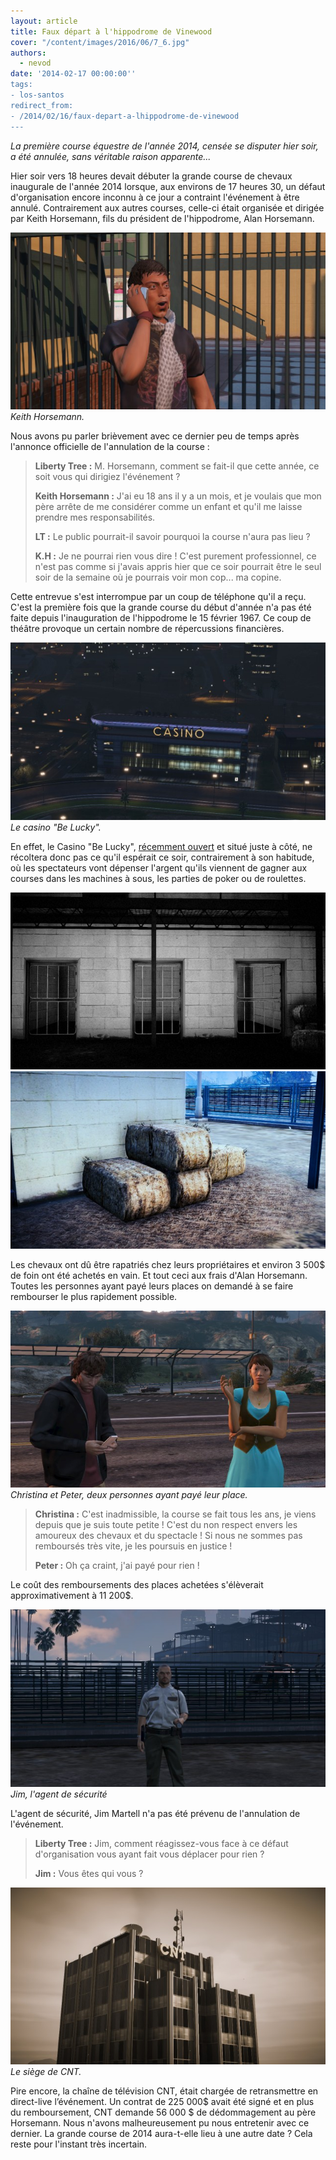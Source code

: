 ```yaml
---
layout: article
title: Faux départ à l'hippodrome de Vinewood
cover: "/content/images/2016/06/7_6.jpg"
authors:
  - nevod
date: '2014-02-17 00:00:00''
tags:
- los-santos
redirect_from:
- /2014/02/16/faux-depart-a-lhippodrome-de-vinewood
---
```


_La première course équestre de l'année 2014, censée se disputer hier soir, a été annulée, sans véritable raison apparente..._

Hier soir vers 18 heures devait débuter la grande course de chevaux inaugurale de l'année 2014 lorsque, aux environs de 17 heures 30, un défaut d'organisation encore inconnu à ce jour a contraint l'événement à être annulé. Contrairement aux autres courses, celle-ci était organisée et dirigée par Keith Horsemann, fils du président de l'hippodrome, Alan Horsemann.

![Keith Horsemann.](/content/images/2016/06/7.jpg)
_Keith Horsemann._

Nous avons pu parler brièvement avec ce dernier peu de temps après l'annonce officielle de l'annulation de la course :

> **Liberty Tree :** M. Horsemann, comment se fait-il que cette année, ce soit vous qui dirigiez l'événement ?
> 
> **Keith Horsemann :** J'ai eu 18 ans il y a un mois, et je voulais que mon père arrête de me considérer comme un enfant et qu'il me laisse prendre mes responsabilités.
> 
> **LT :** Le public pourrait-il savoir pourquoi la course n'aura pas lieu ?
> 
> **K.H :** Je ne pourrai rien vous dire ! C'est purement professionnel, ce n'est pas comme si j'avais appris hier que ce soir pourrait être le seul soir de la semaine où je pourrais voir mon cop... ma copine.

Cette entrevue s'est interrompue par un coup de téléphone qu'il a reçu. C'est la première fois que la grande course du début d'année n'a pas été faite depuis l'inauguration de l'hippodrome le 15 février 1967. Ce coup de théâtre provoque un certain nombre de répercussions financières.

![Le casino "Be Lucky".](/content/images/2016/06/7_5.jpg)
_Le casino "Be Lucky"._

En effet, le Casino "Be Lucky", [récemment ouvert](/2014/01/18/ouverture-prochaine-du-casino-de-vinewood/) et situé juste à côté, ne récoltera donc pas ce qu'il espérait ce soir, contrairement à son habitude, où les spectateurs vont dépenser l'argent qu'ils viennent de gagner aux courses dans les machines à sous, les parties de poker ou de roulettes.

![](/content/images/2016/06/7_2.jpg)
![](/content/images/2016/06/7_3.jpg)

Les chevaux ont dû être rapatriés chez leurs propriétaires et environ 3 500$ de foin ont été achetés en vain. Et tout ceci aux frais d'Alan Horsemann. Toutes les personnes ayant payé leurs places on demandé à se faire rembourser le plus rapidement possible.

![Christina et Peter, deux personnes ayant payé leur place.](/content/images/2016/06/7_1.jpg)
_Christina et Peter, deux personnes ayant payé leur place._

> **Christina :** C'est inadmissible, la course se fait tous les ans, je viens depuis que je suis toute petite ! C'est du non respect envers les amoureux des chevaux et du spectacle ! Si nous ne sommes pas remboursés très vite, je les poursuis en justice !
> 
> **Peter :** Oh ça craint, j'ai payé pour rien !

Le coût des remboursements des places achetées s'élèverait approximativement à 11 200$.

![Jim, l'agent de sécurité](/content/images/2016/06/7_4.jpg)
_Jim, l'agent de sécurité_

L'agent de sécurité, Jim Martell n'a pas été prévenu de l'annulation de l'événement.

> **Liberty Tree :** Jim, comment réagissez-vous face à ce défaut d'organisation vous ayant fait vous déplacer pour rien ?
> 
> **Jim :** Vous êtes qui vous ?

![Le siège de CNT.](/content/images/2016/06/7_7.jpg)
_Le siège de CNT._

Pire encore, la chaîne de télévision CNT, était chargée de retransmettre en direct-live l’événement. Un contrat de 225 000$ avait été signé et en plus du remboursement, CNT demande 56 000 $ de dédommagement au père Horsemann. Nous n'avons malheureusement pu nous entretenir avec ce dernier. La grande course de 2014 aura-t-elle lieu à une autre date ? Cela reste pour l'instant très incertain.